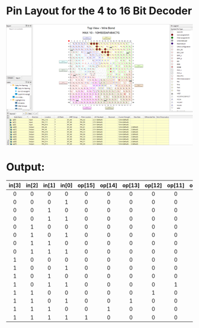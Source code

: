 # Pin Layout for the 4 to 16 Bit Decoder

<img src="/Year%202/Digital%20Design/Media/E05_Run4_PinLayout.png" alt="Pin Layout for the 3 to 8 Bit Decoder" title="Pin Layout for the 3 to 8 Bit Decoder" data-align="center">

# Output:

| in[3] | in[2] | in[1] | in[0] | op[15] | op[14] | op[13] | op[12] | op[11] | op[10] | op[9] | op[8] | op[7] | op[6] | op[5] | op[4] | op[3] | op[2] | op[1] | op[0] |
|:-----:|:-----:|:-----:|:-----:|:------:|:------:|:------:|:------:|:------:|:------:|:-----:|:-----:|:-----:|:-----:|:-----:|:-----:|:-----:|:-----:|:-----:|:-----:|
| 0     | 0     | 0     | 0     | 0      | 0      | 0      | 0      | 0      | 0      | 0     | 0     | 0     | 0     | 0     | 0     | 0     | 0     | 0     | 1     |
| 0     | 0     | 0     | 1     | 0      | 0      | 0      | 0      | 0      | 0      | 0     | 0     | 0     | 0     | 0     | 0     | 0     | 0     | 1     | 0     |
| 0     | 0     | 1     | 0     | 0      | 0      | 0      | 0      | 0      | 0      | 0     | 0     | 0     | 0     | 0     | 0     | 0     | 1     | 0     | 0     |
| 0     | 0     | 1     | 1     | 0      | 0      | 0      | 0      | 0      | 0      | 0     | 0     | 0     | 0     | 0     | 0     | 1     | 0     | 0     | 0     |
| 0     | 1     | 0     | 0     | 0      | 0      | 0      | 0      | 0      | 0      | 0     | 0     | 0     | 0     | 0     | 1     | 0     | 0     | 0     | 0     |
| 0     | 1     | 0     | 1     | 0      | 0      | 0      | 0      | 0      | 0      | 0     | 0     | 0     | 0     | 1     | 0     | 0     | 0     | 0     | 0     |
| 0     | 1     | 1     | 0     | 0      | 0      | 0      | 0      | 0      | 0      | 0     | 0     | 0     | 1     | 0     | 0     | 0     | 0     | 0     | 0     |
| 0     | 1     | 1     | 1     | 0      | 0      | 0      | 0      | 0      | 0      | 0     | 0     | 1     | 0     | 0     | 0     | 0     | 0     | 0     | 0     |
| 1     | 0     | 0     | 0     | 0      | 0      | 0      | 0      | 0      | 0      | 0     | 1     | 0     | 0     | 0     | 0     | 0     | 0     | 0     | 0     |
| 1     | 0     | 0     | 1     | 0      | 0      | 0      | 0      | 0      | 0      | 1     | 0     | 0     | 0     | 0     | 0     | 0     | 0     | 0     | 0     |
| 1     | 0     | 1     | 0     | 0      | 0      | 0      | 0      | 0      | 1      | 0     | 0     | 0     | 0     | 0     | 0     | 0     | 0     | 0     | 0     |
| 1     | 0     | 1     | 1     | 0      | 0      | 0      | 0      | 1      | 0      | 0     | 0     | 0     | 0     | 0     | 0     | 0     | 0     | 0     | 0     |
| 1     | 1     | 0     | 0     | 0      | 0      | 0      | 1      | 0      | 0      | 0     | 0     | 0     | 0     | 0     | 0     | 0     | 0     | 0     | 0     |
| 1     | 1     | 0     | 1     | 0      | 0      | 1      | 0      | 0      | 0      | 0     | 0     | 0     | 0     | 0     | 0     | 0     | 0     | 0     | 0     |
| 1     | 1     | 1     | 0     | 0      | 1      | 0      | 0      | 0      | 0      | 0     | 0     | 0     | 0     | 0     | 0     | 0     | 0     | 0     | 0     |
| 1     | 1     | 1     | 1     | 1      | 0      | 0      | 0      | 0      | 0      | 0     | 0     | 0     | 0     | 0     | 0     | 0     | 0     | 0     | 0     |
